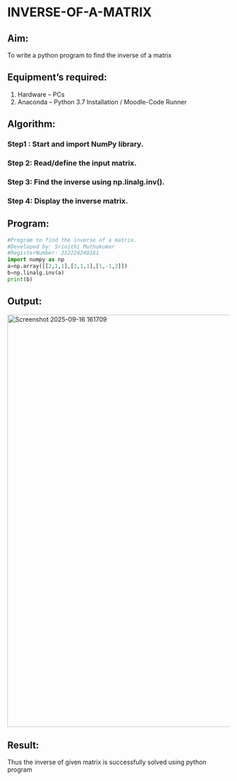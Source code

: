 # INVERSE-OF-A-MATRIX
## Aim:
To write a python program to find the inverse of a matrix
## Equipment’s required:
1. 	Hardware – PCs
2. 	Anaconda – Python 3.7 Installation / Moodle-Code Runner
## Algorithm:
### Step1 : Start and import NumPy library.
### Step 2: Read/define the input matrix.
### Step 3: Find the inverse using np.linalg.inv().
### Step 4: Display the inverse matrix.

## Program:
```python
#Program to find the inverse of a matrix.
#Developed by: Srinithi Muthukumar
#RegisterNumber: 212224240161
import numpy as np
a=np.array([[2,1,1],[1,1,1],[1,-1,2]])
b=np.linalg.inv(a)
print(b)
```
## Output:
<img width="1072" height="935" alt="Screenshot 2025-09-16 161709" src="https://github.com/user-attachments/assets/b5769fc3-d1c3-4902-8181-29108ae93595" />

## Result:
Thus the inverse of given matrix is successfully solved using python program

